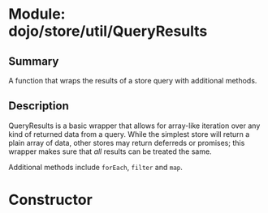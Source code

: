 # Module: dojo/store/util/QueryResults

## Summary

A function that wraps the results of a store query with additional
methods.
## Description

QueryResults is a basic wrapper that allows for array-like iteration
over any kind of returned data from a query.  While the simplest store
will return a plain array of data, other stores may return deferreds or
promises; this wrapper makes sure that *all* results can be treated
the same.

Additional methods include `forEach`, `filter` and `map`.
# Constructor

